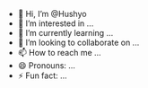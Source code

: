 - 👋 Hi, I’m @Hushyo
- 👀 I’m interested in ...
- 🌱 I’m currently learning ...
- 💞️ I’m looking to collaborate on ...
- 📫 How to reach me ...
- 😄 Pronouns: ...
- ⚡ Fun fact: ...

<!---
Hushyo/Hushyo is a ✨ special ✨ repository because its `README.md` (this file) appears on your GitHub profile.
You can click the Preview link to take a look at your changes.
--->
